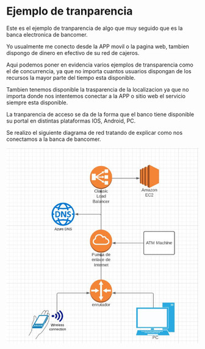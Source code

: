 # Ejemplo de tranparencia

Este es el ejemplo de tranparencia de algo que muy seguido que es la banca electronica de bancomer.

Yo usualmente me conecto desde la APP movil o la pagina web, tambien dispongo de dinero en efectivo de su red de cajeros.

Aqui podemos poner en evidencia varios ejemplos de transparencia como el de concurrencia, ya que no importa cuantos usuarios dispongan de los recursos la mayor parte del tiempo esta disponible.

Tambien tenemos disponible la trasparencia de la localizacion ya que no importa donde nos intentemos conectar a la APP o sitio web el servicio siempre esta disponible.

La tranparencia de acceso se da de la forma que el banco tiene disponible su portal en distintas plataformas IOS, Android, PC.

Se realizo el siguiente diagrama de red tratando de explicar como nos conectamos a la banca de bancomer.


![alt text](https://github.com/mal4f4ma/notas_sist_dist/blob/main/tareas/img/diagrama.JPG)
